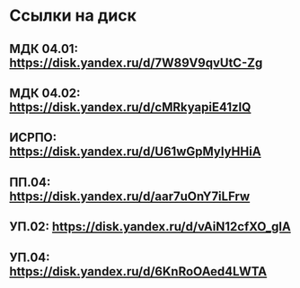 # Ссылки на диск 

## МДК 04.01: https://disk.yandex.ru/d/7W89V9qvUtC-Zg
## МДК 04.02: https://disk.yandex.ru/d/cMRkyapiE41zIQ
## ИСРПО: https://disk.yandex.ru/d/U61wGpMyIyHHiA
## ПП.04: https://disk.yandex.ru/d/aar7uOnY7iLFrw
## УП.02: https://disk.yandex.ru/d/vAiN12cfXO_glA
## УП.04: https://disk.yandex.ru/d/6KnRoOAed4LWTA
